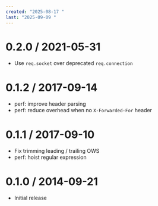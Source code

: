 ```yaml
---
created: "2025-08-17 "
last: "2025-09-09 "
---
```

0.2.0 / 2021-05-31
==================

  * Use `req.socket` over deprecated `req.connection`

0.1.2 / 2017-09-14
==================

  * perf: improve header parsing
  * perf: reduce overhead when no `X-Forwarded-For` header

0.1.1 / 2017-09-10
==================

  * Fix trimming leading / trailing OWS
  * perf: hoist regular expression

0.1.0 / 2014-09-21
==================

  * Initial release

